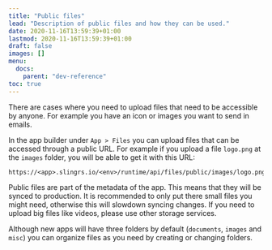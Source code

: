 ```yaml
---
title: "Public files"
lead: "Description of public files and how they can be used."
date: 2020-11-16T13:59:39+01:00
lastmod: 2020-11-16T13:59:39+01:00
draft: false
images: []
menu:
  docs:
    parent: "dev-reference"
toc: true
---
```


There are cases where you need to upload files that need to be accessible by anyone.
For example you have an icon or images you want to send in emails.

In the app builder under `App > Files` you can upload files that can be accessed through
a public URL. For example if you upload a file `logo.png` at the `images` folder, you will
be able to get it with this URL:

```
https://<app>.slingrs.io/<env>/runtime/api/files/public/images/logo.png
```

Public files are part of the metadata of the app. This means that they will be synced to
production. It is recommended to only put there small files you might need, otherwise
this will slowdown syncing changes. If you need to upload big files like videos, please
use other storage services.

Although new apps will have three folders by default (`documents`, `images` and `misc`) you
can organize files as you need by creating or changing folders.